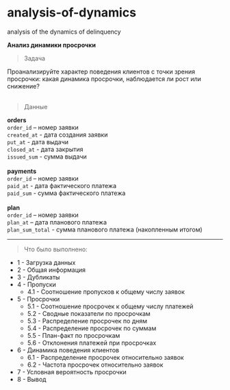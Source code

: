# analysis-of-dynamics
analysis of the dynamics of delinquency

**Анализ динамики просрочки**

> Задача<br>

Проанализируйте характер поведения клиентов с точки зрения просрочки: какая динамика просрочки, наблюдается ли рост или снижение?<br><br>

> Данные<br>

**orders** <br>
`order_id` – номер заявки <br>
`created_at` - дата создания заявки  <br>
`put_at` - дата выдачи <br>
`closed_at` - дата закрытия <br>
`issued_sum` - сумма выдачи <br><br>
**payments** <br>
`order_id` – номер заявки <br>
`paid_at` - дата фактического платежа <br>
`paid_sum` - сумма фактического платежа <br><br>
**plan** <br>
`order_id` – номер заявки <br>
`plan_at` – дата планового платежа <br>
`plan_sum_total` - сумма планового платежа (накопленным итогом) <br>

---
> Что было выполнено: <br>

- 1 - Загрузка данных<br>
- 2 - Общая информация<br>
- 3 - Дубликаты<br>
- 4 - Пропуски<br>
    - 4.1 - Соотношение пропусков к общему числу заявок<br>
- 5 - Просрочки<br>
    - 5.1 - Соотношение просрочек к общему числу платежей<br>
    - 5.2 - Сводные показатели по просрочкам<br>
    - 5.3 - Распределение просрочек по дням<br>
    - 5.4 - Распределение просрочек по суммам<br>
    - 5.5 - План-факт по просрочкам<br>
    - 5.6 - Отклонения платежей при просрочках<br>
- 6 - Динамика поведения клиентов<br>
    - 6.1 - Распределение просрочек относительно заявок <br>
    - 6.2 - Частота просрочек относительно заявок<br>
- 7 - Условная вероятность просрочки<br>
- 8 - Вывод
